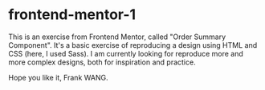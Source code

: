 # frontend-mentor-1
This is an exercise from Frontend Mentor, called "Order Summary Component".
It's a basic exercise of reproducing a design using HTML and CSS (here, I used Sass).
I am currently looking for reproduce more and more complex designs, both for inspiration and practice.

Hope you like it,
Frank WANG.